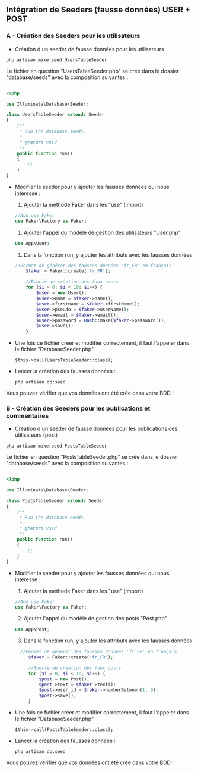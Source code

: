 ## Intégration de Seeders (fausse données) USER + POST

### A - Création des Seeders pour les utilisateurs

-   Création d'un seeder de fausse données pour les utilisateurs

`php artisan make:seed UsersTableSeeder`

Le fichier en question "UsersTableSeeder.php" se crée dans le dossier "database/seeds" avec la composition suivantes :

```php

<?php

use Illuminate\Database\Seeder;

class UsersTableSeeder extends Seeder
{
    /**
     * Run the database seeds.
     *
     * @return void
     */
    public function run()
    {
        //
    }
}
```

-   Modifier le seeder pour y ajouter les fausses données qui nous intéresse :

    1. Ajouter la méthode Faker dans les "use" (import)

    ```php
    //Add use Faker
    use Faker\Factory as Faker;
    ```

    1. Ajouter l'appel du modèle de gestion des utilisateurs "User.php"

    ```php
    use App\User;
    ```

    1. Dans la fonction run, y ajouter les attributs avec les fausses données

    ```php
    //Permet de générer des fausses données 'fr_FR' en français
        $faker = Faker::create('fr_FR');

        //Boucle de création des faux users
        for ($i = 0; $i < 10; $i++) {
            $user = new User();
            $user->name = $faker->name();
            $user->firstname = $faker->firstName();
            $user->pseudo = $faker->userName();
            $user->email = $faker->email();
            $user->password = Hash::make($faker->password());
            $user->save();
        }
    ```

-   Une fois ce fichier créer et modifier correctement, il faut l'appeler dans le fichier "DatabaseSeeder.php"

    `$this->call(UsersTableSeeder::class);`

-   Lancer la création des fausses données :

    `php artisan db:seed`

Vous pouvez vérifier que vos données ont été crée dans votre BDD !

### B - Création des Seeders pour les publications et commentaires

-   Création d'un seeder de fausse données pour les publications des utilisateurs (post)

`php artisan make:seed PostsTableSeeder`

Le fichier en question "PostsTableSeeder.php" se crée dans le dossier "database/seeds" avec la composition suivantes :

```php

<?php

use Illuminate\Database\Seeder;

class PostsTableSeeder extends Seeder
{
    /**
     * Run the database seeds.
     *
     * @return void
     */
    public function run()
    {
        //
    }
}
```

-   Modifier le seeder pour y ajouter les fausses données qui nous intéresse :

    1. Ajouter la méthode Faker dans les "use" (import)

    ```php
    //Add use Faker
    use Faker\Factory as Faker;
    ```

    2. Ajouter l'appel du modèle de gestion des posts "Post.php"

    ```php
    use App\Post;
    ```

    3. Dans la fonction run, y ajouter les attributs avec les fausses données

    ```php
      //Permet de générer des fausses données 'fr_FR' en français
         $faker = Faker::create('fr_FR');

         //Boucle de création des faux posts
         for ($i = 0; $i < 10; $i++) {
             $post = new Post();
             $post->text = $faker->text();
             $post->user_id = $faker->numberBetween(1, 9);
             $post->save();
         }
    ```

-   Une fois ce fichier créer et modifier correctement, il faut l'appeler dans le fichier "DatabaseSeeder.php"

    `$this->call(PostsTableSeeder::class);`

-   Lancer la création des fausses données :

    `php artisan db:seed`

Vous pouvez vérifier que vos données ont été crée dans votre BDD !




